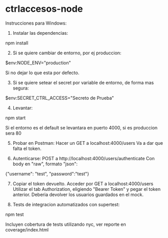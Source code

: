 # ctrlaccesos-node
Instrucciones para Windows: 
1. Instalar las dependencias: 

npm install

2. Si se quiere cambiar de entorno, por ej produccion:

$env:NODE_ENV="production"

Si no dejar lo que esta por defecto. 

3. Si se quiere setear el secret por variable de entorno, de forma mas segura:

$env:SECRET_CTRL_ACCESS="Secreto de Prueba"

4. Levantar:

npm start

Si el entorno es el default se levantara en puerto 4000, si es produccion sera 80

5. Probar en Postman:
Hacer un GET a localhost:4000/users
Va a dar que falta el token.

6. Autenticarse:
POST a http://localhost:4000/users/authenticate
Con body en "raw", formato "json":

{"username": "test", "password":"test"}

7. Copiar el token devuelto. Acceder por GET a localhost:4000/users
Utilizar el tab Authorization, eligiendo "Bearer Token" y pegar el token anterior.
Deberia devolver los usuarios guardados en el mock.

8. Tests de integracion automatizados con supertest:

npm test

Incluyen cobertura de tests utilizando nyc, ver reporte en coverage/index.html
